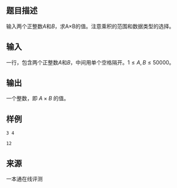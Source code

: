 ## 题目描述

输入两个正整数$A$和$B$，求A×B的值。注意乘积的范围和数据类型的选择。

## 输入

一行，包含两个正整数$A$和$B$，中间用单个空格隔开。$1 ≤ A,B ≤ 50000$。

## 输出

一个整数，即 $A×B$ 的值。

## 样例

```input1
3 4
```

```output1
12
```


 ## 来源

 一本通在线评测 